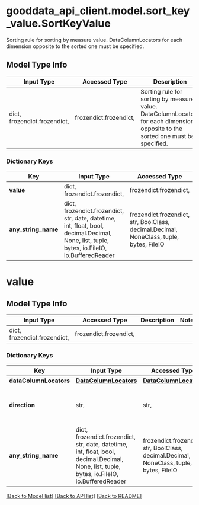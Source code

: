 # gooddata_api_client.model.sort_key_value.SortKeyValue

Sorting rule for sorting by measure value. DataColumnLocators for each dimension opposite to the sorted one must be specified.

## Model Type Info
Input Type | Accessed Type | Description | Notes
------------ | ------------- | ------------- | -------------
dict, frozendict.frozendict,  | frozendict.frozendict,  | Sorting rule for sorting by measure value. DataColumnLocators for each dimension opposite to the sorted one must be specified. | 

### Dictionary Keys
Key | Input Type | Accessed Type | Description | Notes
------------ | ------------- | ------------- | ------------- | -------------
**[value](#value)** | dict, frozendict.frozendict,  | frozendict.frozendict,  |  | 
**any_string_name** | dict, frozendict.frozendict, str, date, datetime, int, float, bool, decimal.Decimal, None, list, tuple, bytes, io.FileIO, io.BufferedReader | frozendict.frozendict, str, BoolClass, decimal.Decimal, NoneClass, tuple, bytes, FileIO | any string name can be used but the value must be the correct type | [optional]

# value

## Model Type Info
Input Type | Accessed Type | Description | Notes
------------ | ------------- | ------------- | -------------
dict, frozendict.frozendict,  | frozendict.frozendict,  |  | 

### Dictionary Keys
Key | Input Type | Accessed Type | Description | Notes
------------ | ------------- | ------------- | ------------- | -------------
**dataColumnLocators** | [**DataColumnLocators**](DataColumnLocators.md) | [**DataColumnLocators**](DataColumnLocators.md) |  | 
**direction** | str,  | str,  | Sorting elements - ascending/descending order. | [optional] must be one of ["ASC", "DESC", ] 
**any_string_name** | dict, frozendict.frozendict, str, date, datetime, int, float, bool, decimal.Decimal, None, list, tuple, bytes, io.FileIO, io.BufferedReader | frozendict.frozendict, str, BoolClass, decimal.Decimal, NoneClass, tuple, bytes, FileIO | any string name can be used but the value must be the correct type | [optional]

[[Back to Model list]](../../README.md#documentation-for-models) [[Back to API list]](../../README.md#documentation-for-api-endpoints) [[Back to README]](../../README.md)

